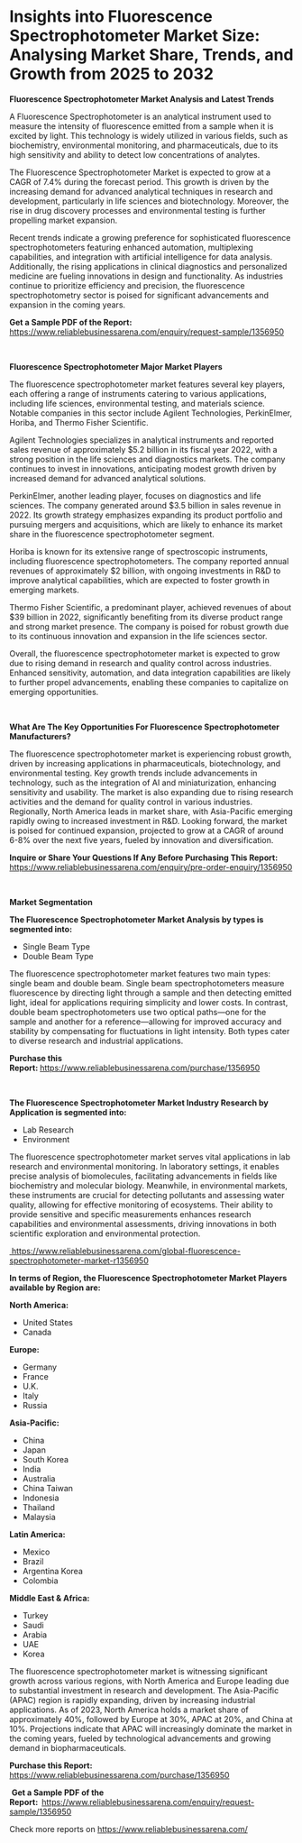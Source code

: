 <p><h1>Insights into Fluorescence Spectrophotometer Market Size: Analysing Market Share, Trends, and Growth from 2025 to 2032</h1></p><p><strong>Fluorescence Spectrophotometer Market Analysis and Latest Trends</strong></p>
<p><p>A Fluorescence Spectrophotometer is an analytical instrument used to measure the intensity of fluorescence emitted from a sample when it is excited by light. This technology is widely utilized in various fields, such as biochemistry, environmental monitoring, and pharmaceuticals, due to its high sensitivity and ability to detect low concentrations of analytes.</p><p>The Fluorescence Spectrophotometer Market is expected to grow at a CAGR of 7.4% during the forecast period. This growth is driven by the increasing demand for advanced analytical techniques in research and development, particularly in life sciences and biotechnology. Moreover, the rise in drug discovery processes and environmental testing is further propelling market expansion. </p><p>Recent trends indicate a growing preference for sophisticated fluorescence spectrophotometers featuring enhanced automation, multiplexing capabilities, and integration with artificial intelligence for data analysis. Additionally, the rising applications in clinical diagnostics and personalized medicine are fueling innovations in design and functionality. As industries continue to prioritize efficiency and precision, the fluorescence spectrophotometry sector is poised for significant advancements and expansion in the coming years.</p></p>
<p><strong>Get a Sample PDF of the Report:&nbsp;</strong> <a href="https://www.reliablebusinessarena.com/enquiry/request-sample/1356950?utm_campaign=3294&utm_medium=2&utm_source=Github&utm_content=ia&utm_term=08042025&utm_id=fluorescence-spectrophotometer">https://www.reliablebusinessarena.com/enquiry/request-sample/1356950</a></p>
<p>&nbsp;</p>
<p><strong>Fluorescence Spectrophotometer Major Market Players</strong></p>
<p><p>The fluorescence spectrophotometer market features several key players, each offering a range of instruments catering to various applications, including life sciences, environmental testing, and materials science. Notable companies in this sector include Agilent Technologies, PerkinElmer, Horiba, and Thermo Fisher Scientific.</p><p>Agilent Technologies specializes in analytical instruments and reported sales revenue of approximately $5.2 billion in its fiscal year 2022, with a strong position in the life sciences and diagnostics markets. The company continues to invest in innovations, anticipating modest growth driven by increased demand for advanced analytical solutions.</p><p>PerkinElmer, another leading player, focuses on diagnostics and life sciences. The company generated around $3.5 billion in sales revenue in 2022. Its growth strategy emphasizes expanding its product portfolio and pursuing mergers and acquisitions, which are likely to enhance its market share in the fluorescence spectrophotometer segment.</p><p>Horiba is known for its extensive range of spectroscopic instruments, including fluorescence spectrophotometers. The company reported annual revenues of approximately $2 billion, with ongoing investments in R&D to improve analytical capabilities, which are expected to foster growth in emerging markets.</p><p>Thermo Fisher Scientific, a predominant player, achieved revenues of about $39 billion in 2022, significantly benefiting from its diverse product range and strong market presence. The company is poised for robust growth due to its continuous innovation and expansion in the life sciences sector.</p><p>Overall, the fluorescence spectrophotometer market is expected to grow due to rising demand in research and quality control across industries. Enhanced sensitivity, automation, and data integration capabilities are likely to further propel advancements, enabling these companies to capitalize on emerging opportunities.</p></p>
<p>&nbsp;</p>
<p><strong>What Are The Key Opportunities For Fluorescence Spectrophotometer Manufacturers?</strong></p>
<p><p>The fluorescence spectrophotometer market is experiencing robust growth, driven by increasing applications in pharmaceuticals, biotechnology, and environmental testing. Key growth trends include advancements in technology, such as the integration of AI and miniaturization, enhancing sensitivity and usability. The market is also expanding due to rising research activities and the demand for quality control in various industries. Regionally, North America leads in market share, with Asia-Pacific emerging rapidly owing to increased investment in R&D. Looking forward, the market is poised for continued expansion, projected to grow at a CAGR of around 6-8% over the next five years, fueled by innovation and diversification.</p></p>
<p><strong>Inquire or Share Your Questions If Any Before Purchasing This Report:</strong> <a href="https://www.reliablebusinessarena.com/enquiry/pre-order-enquiry/1356950?utm_campaign=3294&utm_medium=2&utm_source=Github&utm_content=ia&utm_term=08042025&utm_id=fluorescence-spectrophotometer">https://www.reliablebusinessarena.com/enquiry/pre-order-enquiry/1356950</a></p>
<p>&nbsp;</p>
<p><strong>Market Segmentation</strong></p>
<p><strong>The Fluorescence Spectrophotometer Market Analysis by types is segmented into:</strong></p>
<p><ul><li>Single Beam Type</li><li>Double Beam Type</li></ul></p>
<p><p>The fluorescence spectrophotometer market features two main types: single beam and double beam. Single beam spectrophotometers measure fluorescence by directing light through a sample and then detecting emitted light, ideal for applications requiring simplicity and lower costs. In contrast, double beam spectrophotometers use two optical paths—one for the sample and another for a reference—allowing for improved accuracy and stability by compensating for fluctuations in light intensity. Both types cater to diverse research and industrial applications.</p></p>
<p><strong>Purchase this Report:&nbsp;</strong><a href="https://www.reliablebusinessarena.com/purchase/1356950?utm_campaign=3294&utm_medium=2&utm_source=Github&utm_content=ia&utm_term=08042025&utm_id=fluorescence-spectrophotometer">https://www.reliablebusinessarena.com/purchase/1356950</a></p>
<p>&nbsp;</p>
<p><strong>The Fluorescence Spectrophotometer Market Industry Research by Application is segmented into:</strong></p>
<p><ul><li>Lab Research</li><li>Environment</li></ul></p>
<p><p>The fluorescence spectrophotometer market serves vital applications in lab research and environmental monitoring. In laboratory settings, it enables precise analysis of biomolecules, facilitating advancements in fields like biochemistry and molecular biology. Meanwhile, in environmental markets, these instruments are crucial for detecting pollutants and assessing water quality, allowing for effective monitoring of ecosystems. Their ability to provide sensitive and specific measurements enhances research capabilities and environmental assessments, driving innovations in both scientific exploration and environmental protection.</p></p>
<p><a href="https://www.reliablebusinessarena.com/global-fluorescence-spectrophotometer-market-r1356950?utm_campaign=3294&utm_medium=2&utm_source=Github&utm_content=ia&utm_term=08042025&utm_id=fluorescence-spectrophotometer">&nbsp;https://www.reliablebusinessarena.com/global-fluorescence-spectrophotometer-market-r1356950</a></p>
<p><strong>In terms of Region, the Fluorescence Spectrophotometer Market Players available by Region are:</strong></p>
<p>
    <p> <strong> North America: </strong>
        <ul>
            <li>United States</li>
            <li>Canada</li>
        </ul>
        </p> 
    <p> <strong> Europe: </strong>
        <ul>
            <li>Germany</li>
            <li>France</li>
            <li>U.K.</li>
            <li>Italy</li>
            <li>Russia</li>
        </ul>
        </p> 
    <p> <strong> Asia-Pacific: </strong>
        <ul>
            <li>China</li>
            <li>Japan</li>
            <li>South Korea</li>
            <li>India</li>
            <li>Australia</li>
            <li>China Taiwan</li>
            <li>Indonesia</li>
            <li>Thailand</li>
            <li>Malaysia</li>
        </ul>
        </p> 
    <p> <strong> Latin America: </strong>
        <ul>
            <li>Mexico</li>
            <li>Brazil</li>
            <li>Argentina Korea</li>
            <li>Colombia</li>
        </ul>
        </p> 
    <p> <strong> Middle East & Africa: </strong>
        <ul>
            <li>Turkey</li>
            <li>Saudi</li>
            <li>Arabia</li>
            <li>UAE</li>
            <li>Korea</li>
        </ul>
    </p>
    </p>
<p><p>The fluorescence spectrophotometer market is witnessing significant growth across various regions, with North America and Europe leading due to substantial investment in research and development. The Asia-Pacific (APAC) region is rapidly expanding, driven by increasing industrial applications. As of 2023, North America holds a market share of approximately 40%, followed by Europe at 30%, APAC at 20%, and China at 10%. Projections indicate that APAC will increasingly dominate the market in the coming years, fueled by technological advancements and growing demand in biopharmaceuticals.</p></p>
<p><strong>Purchase this Report: </strong><a href="https://www.reliablebusinessarena.com/purchase/1356950?utm_campaign=3294&utm_medium=2&utm_source=Github&utm_content=ia&utm_term=08042025&utm_id=fluorescence-spectrophotometer">https://www.reliablebusinessarena.com/purchase/1356950</a></p>
<p>&nbsp;<strong>Get a Sample PDF of the Report:&nbsp;&nbsp;</strong><a href="https://www.reliablebusinessarena.com/enquiry/request-sample/1356950?utm_campaign=3294&utm_medium=2&utm_source=Github&utm_content=ia&utm_term=08042025&utm_id=fluorescence-spectrophotometer">https://www.reliablebusinessarena.com/enquiry/request-sample/1356950</a></p>
<p><strong></strong></p>
<p>Check more reports on <a href="https://www.reliablebusinessarena.com/?utm_campaign=3294&utm_medium=2&utm_source=Github&utm_content=ia&utm_term=08042025&utm_id=fluorescence-spectrophotometer">https://www.reliablebusinessarena.com/</a></p>